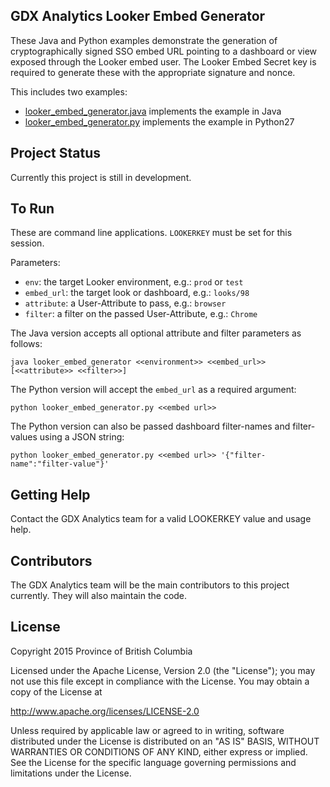 ## GDX Analytics Looker Embed Generator

These Java and Python examples demonstrate the generation of cryptographically signed SSO embed URL pointing to a dashboard or view exposed through the Looker embed user. The Looker Embed Secret key is required to generate these with the appropriate signature and nonce.

This includes two examples:
* [looker_embed_generator.java](looker_embed_generator.java) implements the example in Java
* [looker_embed_generator.py](looker_embed_generator.py) implements the example in Python27

## Project Status

Currently this project is still in development.

## To Run

These are command line applications. `LOOKERKEY` must be set for this session.

Parameters:
- `env`: the target Looker environment, e.g.: `prod` or `test`
- `embed_url`: the target look or dashboard, e.g.: `looks/98`
- `attribute`: a User-Attribute to pass, e.g.: `browser`
- `filter`: a filter on the passed User-Attribute, e.g.: `Chrome`

The Java version accepts all optional attribute and filter parameters as follows:

```
java looker_embed_generator <<environment>> <<embed_url>> [<<attribute>> <<filter>>]
```

The Python version will accept the `embed_url` as a required argument:

```
python looker_embed_generator.py <<embed url>>
```

The Python version can also be passed dashboard filter-names and filter-values using a JSON string:

```
python looker_embed_generator.py <<embed url>> '{"filter-name":"filter-value"}'
```

## Getting Help

Contact the GDX Analytics team for a valid LOOKERKEY value and usage help.

## Contributors

The GDX Analytics team will be the main contributors to this project currently. They will also maintain the code. 

## License

Copyright 2015 Province of British Columbia

Licensed under the Apache License, Version 2.0 (the "License");
you may not use this file except in compliance with the License.
You may obtain a copy of the License at

   http://www.apache.org/licenses/LICENSE-2.0

Unless required by applicable law or agreed to in writing, software
distributed under the License is distributed on an "AS IS" BASIS,
WITHOUT WARRANTIES OR CONDITIONS OF ANY KIND, either express or implied.
See the License for the specific language governing permissions and limitations under the License.

